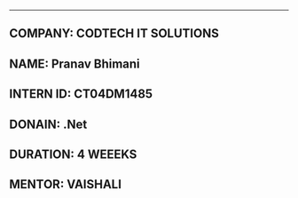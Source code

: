 
---
COMPANY: CODTECH IT SOLUTIONS
---
NAME: Pranav Bhimani
---

INTERN ID: CT04DM1485
---

DONAIN: .Net 
---

DURATION: 4 WEEEKS
---

MENTOR: VAISHALI
---
